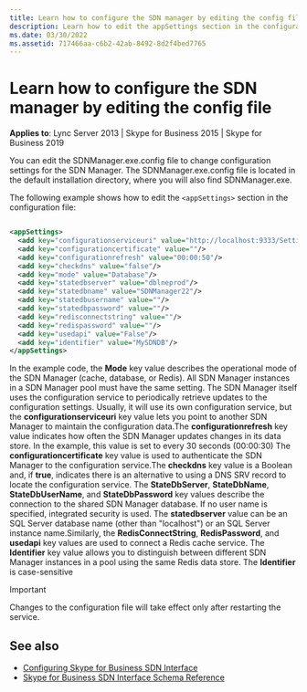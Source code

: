 ```yaml
---
title: Learn how to configure the SDN manager by editing the config file
description: Learn how to edit the appSettings section in the configuration file.
ms.date: 03/30/2022
ms.assetid: 717466aa-c6b2-42ab-8492-8d2f4bed7765
---
```


# Learn how to configure the SDN manager by editing the config file

 **Applies to**: Lync Server 2013 | Skype for Business 2015 | Skype for Business 2019

You can edit the SDNManager.exe.config file to change configuration settings for the SDN Manager. The SDNManager.exe.config file is located in the default installation directory, where you will also find SDNManager.exe.
  
The following example shows how to edit the `<appSettings>` section in the configuration file:

```xml

<appSettings>
  <add key="configurationserviceuri" value="http://localhost:9333/Settings"/>
  <add key="configurationcertificate" value=""/>
  <add key="configurationrefresh" value="00:00:50"/>
  <add key="checkdns" value="false"/>
  <add key="mode" value="Database"/>
  <add key="statedbserver" value="dblneprod"/>
  <add key="statedbname" value="SDNManager22"/>
  <add key="statedbusername" value=""/>
  <add key="statedbpassword" value=""/>
  <add key="redisconnectstring" value=""/>
  <add key="redispassword" value=""/>
  <add key="usedapi" value="False"/>
  <add key="identifier" value="MySDNDB"/>
</appSettings>

```

In the example code, the **Mode** key value describes the operational mode of the SDN Manager (cache, database, or Redis). All SDN Manager instances in a SDN Manager pool must have the same setting. The SDN Manager itself uses the configuration service to periodically retrieve updates to the configuration settings. Usually, it will use its own configuration service, but the **configurationserviceuri** key value lets you point to another SDN Manager to maintain the configuration data.The **configurationrefresh** key value indicates how often the SDN Manager updates changes in its data store. In the example, this value is set to every 30 seconds (00:00:30) The **configurationcertificate** key value is used to authenticate the SDN Manager to the configuration service.The **checkdns** key value is a Boolean and, if **true**, indicates there is an alternative to using a DNS SRV record to locate the configuration service. The **StateDbServer**, **StateDbName**, **StateDbUserName**, and **StateDbPassword** key values describe the connection to the shared SDN Manager database. If no user name is specified, integrated security is used. The **statedbserver** value can be an SQL Server database name (other than "localhost") or an SQL Server instance name.Similarly, the **RedisConnectString**, **RedisPassword**, and **usedapi** key values are used to connect a Redis cache service. The **Identifier** key value allows you to distinguish between different SDN Manager instances in a pool using the same Redis data store. The **Identifier** is case-sensitive

> [!IMPORTANT]
> Changes to the configuration file will take effect only after restarting the service.
  
## See also

- [Configuring Skype for Business SDN Interface](configuring-sdn-interface.md)
- [Skype for Business SDN Interface Schema Reference](skype-for-business-sdn-interface-schema-reference.md)
